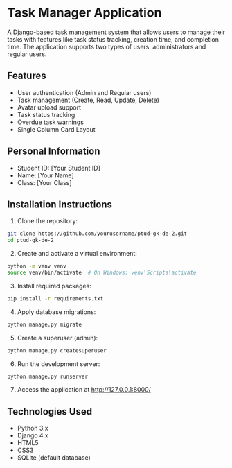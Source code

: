 # Task Manager Application

A Django-based task management system that allows users to manage their tasks with features like task status tracking, creation time, and completion time. The application supports two types of users: administrators and regular users.

## Features
- User authentication (Admin and Regular users)
- Task management (Create, Read, Update, Delete)
- Avatar upload support
- Task status tracking
- Overdue task warnings
- Single Column Card Layout

## Personal Information
- Student ID: [Your Student ID]
- Name: [Your Name]
- Class: [Your Class]

## Installation Instructions

1. Clone the repository:
```bash
git clone https://github.com/yourusername/ptud-gk-de-2.git
cd ptud-gk-de-2
```

2. Create and activate a virtual environment:
```bash
python -m venv venv
source venv/bin/activate  # On Windows: venv\Scripts\activate
```

3. Install required packages:
```bash
pip install -r requirements.txt
```

4. Apply database migrations:
```bash
python manage.py migrate
```

5. Create a superuser (admin):
```bash
python manage.py createsuperuser
```

6. Run the development server:
```bash
python manage.py runserver
```

7. Access the application at http://127.0.0.1:8000/

## Technologies Used
- Python 3.x
- Django 4.x
- HTML5
- CSS3
- SQLite (default database) 